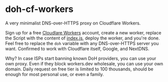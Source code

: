 # doh-cf-workers
A very minimalist DNS-over-HTTPS proxy on Cloudflare Workers.

Sign up for a free [Cloudlare Workers](https://workers.cloudflare.com/) account, create a new worker, replace the Script with the content of [index.js](/index.js), deploy the worker, and you're done. Feel free to replace the `doh` variable with any DNS-over-HTTPS server you want. Confirmed to work with Cloudflare itself, Google, and NextDNS.

Why? In case ISPs start banning known DoH providers, you can use your own proxy. Even if they block workers.dev wholesale, you can use your own domain. Daily request on free tier is limited to 100 thousands, should be enough for most personal use, or even a family.
